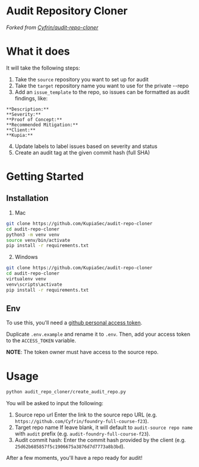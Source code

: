 # Audit Repository Cloner

_Forked from [Cyfrin/audit-repo-cloner](https://github.com/Cyfrin/audit-repo-cloner)_

# What it does

It will take the following steps:
1. Take the `source` repository you want to set up for audit
2. Take the `target` repository name you want to use for the private --repo
3. Add an `issue_template` to the repo, so issues can be formatted as audit findings, like:

```
**Description:**
**Severity:**
**Proof of Concept:**
**Recommended Mitigation:**
**Client:**
**Kupia:**
```

4. Update labels to label issues based on severity and status
5. Create an audit tag at the given commit hash (full SHA)

# Getting Started

## Installation

1. Mac
```bash
git clone https://github.com/KupiaSec/audit-repo-cloner
cd audit-repo-cloner
python3 -m venv venv
source venv/bin/activate
pip install -r requirements.txt
```
2. Windows
```bash
git clone https://github.com/KupiaSec/audit-repo-cloner
cd audit-repo-cloner
virtualenv venv
venv\scripts\activate
pip install -r requirements.txt
```

## Env

To use this, you'll need a [github personal access token](https://docs.github.com/en/authentication/keeping-your-account-and-data-secure/creating-a-personal-access-token).

Duplicate `.env.example` and rename it to `.env`. Then, add your access token to the `ACCESS_TOKEN` variable.

**NOTE**: The token owner must have access to the source repo.

# Usage

```bash
python audit_repo_cloner/create_audit_repo.py
```

You will be asked to input the following:
1) Source repo url
 Enter the link to the source repo URL (e.g. `https://github.com/Cyfrin/foundry-full-course-f23`).
2) Target repo name
 If leave blank, it will default to `audit-source repo name` with `audit` prefix (e.g. `audit-foundry-full-course-f23`).
3) Audit commit hash:
 Enter the commit hash provided by the client (e.g. `25d62b685857f5c1906675a3876d7d7773a8b3bd`).

After a few moments, you'll have a repo ready for audit!
